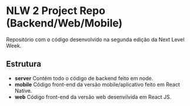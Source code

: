 # NLW 2 Project Repo (Backend/Web/Mobile)
Repositório com o código desenvolvido na segunda edição da Next Level Week.

## Estrutura
- **server** Contém todo o código de backend feito em node.
- **mobile** Código front-end da versão mobile/aplicativo feito em React Native.
- **web** Código front-end da versão web desenvilvida em React JS.

